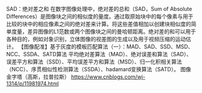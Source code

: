 SAD：绝对差之和
在数字图像处理中，绝对差的总和（SAD，Sum of Absolute Differences）是图像块之间的相似度的量度。通过取原始块中的每个像素与用于比较的块中的相应像素之间的绝对差来计算。将这些差值相加以创建块相似度的简单度量，差异图像的L1范数或两个图像块之间的曼哈顿距离。绝对差的和可以用于各种目的，例如对象识别，立体图像的视差图的生成以及用于视频压缩的运动估计。
【图像配准】基于灰度的模板匹配算法（一）：MAD、SAD、SSD、MSD、NCC、SSDA、SATD算法
平均绝对差算法（MAD）、绝对误差和算法（SAD）、误差平方和算法（SSD）、平均误差平方和算法（MSD）、归一化积相关算法（NCC）、序贯相似性检测算法（SSDA）、hadamard变换算法（SATD）。
图像金字塔（高斯，拉普拉斯）
https://www.cnblogs.com/wj-1314/p/11981974.html
